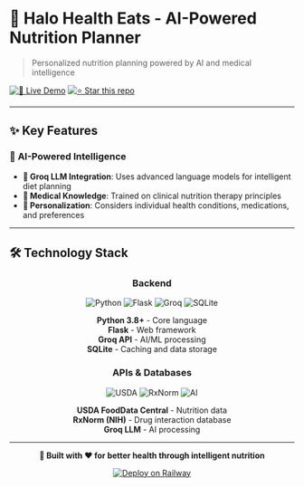 # 🌟 Halo Health Eats - AI-Powered Nutrition Planner

> Personalized nutrition planning powered by AI and medical intelligence

[![🚀 Live Demo](https://img.shields.io/badge/🚀%20Live%20Demo-Try%20Now-brightgreen?style=for-the-badge)](https://your-railway-url.railway.app)
[![⭐ Star this repo](https://img.shields.io/github/stars/yourusername/halo-health-eats?style=for-the-badge&logo=github)](https://github.com/yourusername/halo-health-eats)

---

## ✨ Key Features

### 🤖 **AI-Powered Intelligence**

- **🧠 Groq LLM Integration**: Uses advanced language models for intelligent diet planning
- **🏥 Medical Knowledge**: Trained on clinical nutrition therapy principles  
- **🎯 Personalization**: Considers individual health conditions, medications, and preferences

---

## 🛠️ Technology Stack

<div align="center">

### **Backend**
![Python](https://img.shields.io/badge/Python%203.8+-3776AB?style=for-the-badge&logo=python&logoColor=white)
![Flask](https://img.shields.io/badge/Flask-000000?style=for-the-badge&logo=flask&logoColor=white)
![Groq](https://img.shields.io/badge/Groq%20API-FF6B35?style=for-the-badge&logo=ai&logoColor=white)
![SQLite](https://img.shields.io/badge/SQLite-07405E?style=for-the-badge&logo=sqlite&logoColor=white)

**Python 3.8+** - Core language  
**Flask** - Web framework  
**Groq API** - AI/ML processing  
**SQLite** - Caching and data storage

### **APIs & Databases**
![USDA](https://img.shields.io/badge/USDA%20FoodData-4CAF50?style=for-the-badge&logo=database&logoColor=white)
![RxNorm](https://img.shields.io/badge/RxNorm%20(NIH)-FF4444?style=for-the-badge&logo=medical&logoColor=white)
![AI](https://img.shields.io/badge/Groq%20LLM-FF6B35?style=for-the-badge&logo=brain&logoColor=white)

**USDA FoodData Central** - Nutrition data  
**RxNorm (NIH)** - Drug interaction database  
**Groq LLM** - AI processing

</div>

---

<div align="center">

**🎉 Built with ❤️ for better health through intelligent nutrition**

[![Deploy on Railway](https://railway.app/button.svg)](https://railway.app/template/your-template)

</div>
